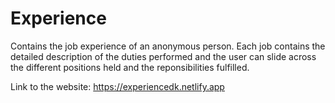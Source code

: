 # Experience

Contains the job experience of an anonymous person. Each job contains the detailed description of the duties performed and the user can slide across the different positions held and the reponsibilities fulfilled.

Link to the website: https://experiencedk.netlify.app
